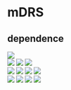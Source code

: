 # mDRS

## dependence
![](https://img.shields.io/badge/software-version-blue)  
[![](https://img.shields.io/badge/Guppy-v6.5.7-green)](https://community.nanoporetech.com/downloads)
[![](https://img.shields.io/badge/Minimap2-v2.24-green)](https://github.com/lh3/minimap2)
[![](https://img.shields.io/badge/samtools-v1.1.6-green)](https://github.com/samtools/samtools)  
[![](https://img.shields.io/badge/DRUMMER-v1.0-blue)](https://github.com/DepledgeLab/DRUMMER/)
[![](https://img.shields.io/badge/bedtools-v2.29.1-blue)](https://bedtools.readthedocs.io/en/latest/)
[![](https://img.shields.io/badge/ELIGOS-v2.0.1-blue)](https://gitlab.com/piroonj/eligos2)
[![](https://img.shields.io/badge/Epinano-v1.2.0-blue)](https://github.com/novoalab/EpiNano)  
[![](https://img.shields.io/badge/MINES-v0.0-orange)](https://github.com/YeoLab/MINES.git)
[![](https://img.shields.io/badge/Tombo-v1.5.1-orange)](https://github.com/nanoporetech/tombo)
[![](https://img.shields.io/badge/Nanocompore-v1.0.0-orange)](https://github.com/tleonardi/nanocompore_paper_analyses)
[![](https://img.shields.io/badge/Nanom6A-v2.0-orange)](https://github.com/gaoyubang/nanom6A)



